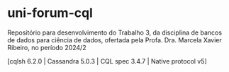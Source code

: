 # uni-forum-cql
Repositório para desenvolvimento do Trabalho 3, da disciplina de bancos de dados para ciência de dados, ofertada pela Profa. Dra. Marcela Xavier Ribeiro, no período 2024/2

[cqlsh 6.2.0 | Cassandra 5.0.3 | CQL spec 3.4.7 | Native protocol v5]
